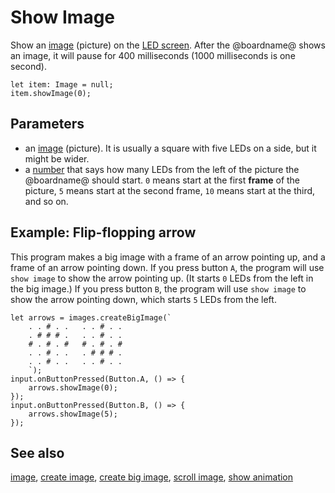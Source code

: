 # Show Image

Show an [image](/makecode-blockeditor/reference/images/image) (picture) on the
[LED screen](/device/screen).  After the @boardname@ shows an image, it
will pause for 400 milliseconds (1000 milliseconds is one second).

```sig
let item: Image = null;
item.showImage(0);
```

## Parameters

* an [image](/makecode-blockeditor/reference/images/image) (picture). It is usually a square with five LEDs on a side, but it might be wider. 
* a [number](/types/number) that says how many LEDs from the left of the picture the @boardname@ should start. `0` means start at the first **frame** of the picture, `5` means start at the second frame, `10` means start at the third, and so on.

## Example: Flip-flopping arrow

This program makes a big image with a frame of an arrow pointing up,
and a frame of an arrow pointing down.  If you press button `A`, the
program will use ``show image`` to show the arrow pointing up. (It
starts `0` LEDs from the left in the big image.) If you press button
`B`, the program will use ``show image`` to show the arrow pointing
down, which starts `5` LEDs from the left.

```blocks
let arrows = images.createBigImage(`
    . . # . .   . . # . .
    . # # # .   . . # . .
    # . # . #   # . # . #
    . . # . .   . # # # .
    . . # . .   . . # . .
    `);
input.onButtonPressed(Button.A, () => {
    arrows.showImage(0);
});
input.onButtonPressed(Button.B, () => {
    arrows.showImage(5);
});
```

## See also

[image](/makecode-blockeditor/reference/images/image),
[create image](/makecode-blockeditor/reference/images/create-image),
[create big image](/makecode-blockeditor/reference/images/create-big-image),
[scroll image](/makecode-blockeditor/reference/images/scroll-image), [show animation](/makecode-blockeditor/reference/basic/show-animation)
